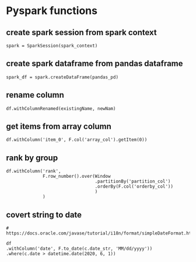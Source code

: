 # Pyspark functions

## create spark session from spark context
```
spark = SparkSession(spark_context)
```

## create spark dataframe from pandas dataframe

```
spark_df = spark.createDataFrame(pandas_pd)
```

## rename column
```
df.withColumnRenamed(existingName, newNam)
```

## get items from array column

```
df.withColumn('item_0', F.col('array_col').getItem(0))
```

## rank by group
```
df.withColumn('rank',
              F.row_number().over(Window
                                  .partitionBy('partition_col')
                                  .orderBy(F.col('orderby_col'))
                                  )
              )
```

## covert string to date
```
# https://docs.oracle.com/javase/tutorial/i18n/format/simpleDateFormat.html

df
.withColumn('date', F.to_date(c.date_str, 'MM/dd/yyyy'))
.where(c.date > datetime.date(2020, 6, 1))
```
